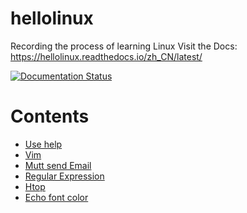 # hellolinux
Recording the process of learning Linux
Visit the Docs: https://hellolinux.readthedocs.io/zh_CN/latest/

[![Documentation Status](https://readthedocs.org/projects/hellolinux/badge/?version=latest)](https://hellolinux.readthedocs.io/zh_CN/latest/?badge=latest)
      
# Contents  
- [Use help](./source/01_use_help.rst) <!-- markdown comment： link to other file in this repo -->
- [Vim](./source/02_how_to_use_vim.rst)
- [Mutt send Email](./source/03_use_mutt_to_send_email.rst)
- [Regular Expression](./source/04_wildcard_regular_expression_in_bash_script.rst)
- [Htop](./source/05_how_to_install_htop_in_linux.rst)
- [Echo font color](./source/06_echo_color_font.rst)
